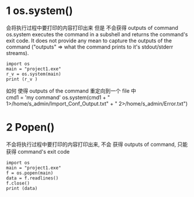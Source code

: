 
# 1 os.system() 

会将执行过程中要打印的内容打印出来	但是 不会获得 outputs of command
os.system executes the command in a subshell and returns the command's exit code. 
It does not provide any mean to capture the outputs of the command ("outputs" => what the command prints to it's stdout/stderr streams).

```
import os  
main = "project1.exe"
r_v = os.system(main) 
print (r_v )
```



如何 使得  outputs of the command 重定向到一个 file 中 	
cmd1 = 'my command'
os.system(cmd1 + " 1>/home/s_admin/Import_Conf_Output.txt" + " 2>/home/s_admin/Error.txt")

# 2 Popen()


不会将执行过程中要打印的内容打印出来, 不会 获得 outputs of command, 只能获得 command's exit code

```
import os
main = "project1.exe"
f = os.popen(main)    
data = f.readlines()    
f.close()    
print (data)

```

